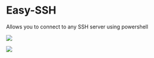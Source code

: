 # Easy-SSH
Allows you to connect to any SSH server using powershell

![](https://i.imgur.com/2U2HmHc.png)

![](https://i.imgur.com/bWJu0H7.png)

